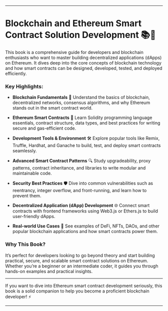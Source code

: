 
---

# Blockchain and Ethereum Smart Contract Solution Development 📚🚀

This book is a comprehensive guide for developers and blockchain enthusiasts who want to master building decentralized applications (dApps) on Ethereum. It dives deep into the core concepts of blockchain technology and how smart contracts can be designed, developed, tested, and deployed efficiently.

### Key Highlights:

* **Blockchain Fundamentals** 🔗
  Understand the basics of blockchain, decentralized networks, consensus algorithms, and why Ethereum stands out in the smart contract world.

* **Ethereum Smart Contracts** 📝
  Learn Solidity programming language essentials, contract structure, data types, and best practices for writing secure and gas-efficient code.

* **Development Tools & Environment** 🛠️
  Explore popular tools like Remix, Truffle, Hardhat, and Ganache to build, test, and deploy smart contracts seamlessly.

* **Advanced Smart Contract Patterns** 🔍
  Study upgradeability, proxy patterns, contract inheritance, and libraries to write modular and maintainable code.

* **Security Best Practices** 🛡️
  Dive into common vulnerabilities such as reentrancy, integer overflow, and front-running, and learn how to prevent them.

* **Decentralized Application (dApp) Development** 🌐
  Connect smart contracts with frontend frameworks using Web3.js or Ethers.js to build user-friendly dApps.

* **Real-world Use Cases** 💼
  See examples of DeFi, NFTs, DAOs, and other popular blockchain applications and how smart contracts power them.

### Why This Book?

It’s perfect for developers looking to go beyond theory and start building practical, secure, and scalable smart contract solutions on Ethereum. Whether you’re a beginner or an intermediate coder, it guides you through hands-on examples and practical insights.

---

If you want to dive into Ethereum smart contract development seriously, this book is a solid companion to help you become a proficient blockchain developer! ⚡️

---

